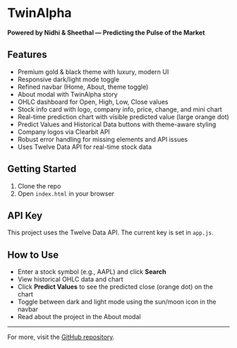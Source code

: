 # TwinAlpha

**Powered by Nidhi & Sheethal — Predicting the Pulse of the Market**

## Features

- Premium gold & black theme with luxury, modern UI
- Responsive dark/light mode toggle
- Refined navbar (Home, About, theme toggle)
- About modal with TwinAlpha story
- OHLC dashboard for Open, High, Low, Close values
- Stock info card with logo, company info, price, change, and mini chart
- Real-time prediction chart with visible predicted value (large orange dot)
- Predict Values and Historical Data buttons with theme-aware styling
- Company logos via Clearbit API
- Robust error handling for missing elements and API issues
- Uses Twelve Data API for real-time stock data

## Getting Started

1. Clone the repo
2. Open `index.html` in your browser

## API Key

This project uses the Twelve Data API. The current key is set in `app.js`.

## How to Use

- Enter a stock symbol (e.g., AAPL) and click **Search**
- View historical OHLC data and chart
- Click **Predict Values** to see the predicted close (orange dot) on the chart
- Toggle between dark and light mode using the sun/moon icon in the navbar
- Read about the project in the About modal

---

For more, visit the [GitHub repository](https://github.com/sheethal5shivakumar/stock-market-prediction-brainjs).
